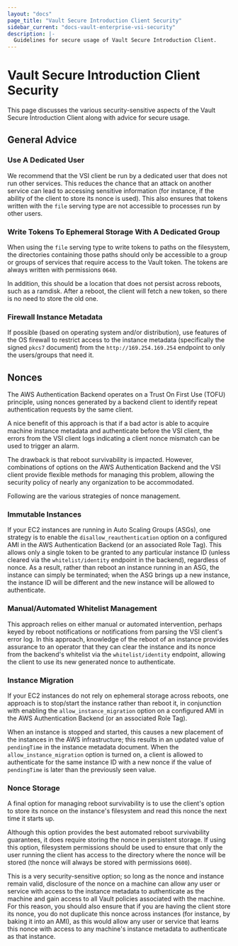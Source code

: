 ```yaml
---
layout: "docs"
page_title: "Vault Secure Introduction Client Security"
sidebar_current: "docs-vault-enterprise-vsi-security"
description: |-
  Guidelines for secure usage of Vault Secure Introduction Client.
---
```


# Vault Secure Introduction Client Security

This page discusses the various security-sensitive aspects of the Vault Secure
Introduction Client along with advice for secure usage.

## General Advice

### Use A Dedicated User

We recommend that the VSI client be run by a dedicated user that does not run
other services. This reduces the chance that an attack on another service can
lead to accessing sensitive information (for instance, if the ability of the
client to store its nonce is used). This also ensures that tokens written with
the `file` serving type are not accessible to processes run by other users.

### Write Tokens To Ephemeral Storage With A Dedicated Group

When using the `file` serving type to write tokens to paths on the filesystem,
the directories containing those paths should only be accessible to a group or
groups of services that require access to the Vault token. The tokens are
always written with permissions `0640`.

In addition, this should be a location that does not persist across reboots,
such as a ramdisk. After a reboot, the client will fetch a new token, so there
is no need to store the old one.

### Firewall Instance Metadata

If possible (based on operating system and/or distribution), use features of
the OS firewall to restrict access to the instance metadata (specifically the
signed `pkcs7` document) from the `http://169.254.169.254` endpoint to only the
users/groups that need it.

## Nonces

The AWS Authentication Backend operates on a Trust On First Use (TOFU)
principle, using nonces generated by a backend client to identify repeat
authentication requests by the same client.

A nice benefit of this approach is that if a bad actor is able to acquire
machine instance metadata and authenticate before the VSI client, the errors
from the VSI client logs indicating a client nonce mismatch can be used to
trigger an alarm.

The drawback is that reboot survivability is impacted. However, combinations of
options on the AWS Authentication Backend and the VSI client provide flexible
methods for managing this problem, allowing the security policy of nearly any
organization to be accommodated.

Following are the various strategies of nonce management.

### Immutable Instances

If your EC2 instances are running in Auto Scaling Groups (ASGs), one strategy
is to enable the `disallow_reauthentication` option on a configured AMI in the
AWS Authentication Backend (or an associated Role Tag). This allows only a
single token to be granted to any particular instance ID (unless cleared via
the `whitelist/identity` endpoint in the backend), regardless of nonce. As a
result, rather than reboot an instance running in an ASG, the instance can
simply be terminated; when the ASG brings up a new instance, the instance ID
will be different and the new instance will be allowed to authenticate.

### Manual/Automated Whitelist Management

This approach relies on either manual or automated intervention, perhaps keyed
by reboot notifications or notifications from parsing the VSI client's error
log. In this approach, knowledge of the reboot of an instance provides
assurance to an operator that they can clear the instance and its nonce from
the backend's whitelist via the `whitelist/identity` endpoint, allowing the
client to use its new generated nonce to authenticate.

### Instance Migration

If your EC2 instances do not rely on ephemeral storage across reboots, one
approach is to stop/start the instance rather than reboot it, in conjunction
with enabling the `allow_instance_migration` option on a configured AMI in the
AWS Authentication Backend (or an associated Role Tag).

When an instance is stopped and started, this causes a new placement of the
instances in the AWS infrastructure; this results in an updated value of
`pendingTime` in the instance metadata document. When the
`allow_instance_migration` option is turned on, a client is allowed to
authenticate for the same instance ID with a new nonce if the value of
`pendingTime` is later than the previously seen value.

### Nonce Storage

A final option for managing reboot survivability is to use the client's option
to store its nonce on the instance's filesystem and read this nonce the next
time it starts up.

Although this option provides the best automated reboot survivability
guarantees, it does require storing the nonce in persistent storage. If using
this option, filesystem permissions should be used to ensure that only the user
running the client has access to the directory where the nonce will be stored
(the nonce will always be stored with permissions `0600`).

This is a very security-sensitive option; so long as the nonce and instance
remain valid, disclosure of the nonce on a machine can allow any user or
service with access to the instance metadata to authenticate as the machine and
gain access to all Vault policies associated with the machine. For this reason,
you should also ensure that if you are having the client store its nonce, you
do not duplicate this nonce across instances (for instance, by baking it into
an AMI), as this would allow any user or service that learns this nonce with
access to any machine's instance metadata to authenticate as that instance.
